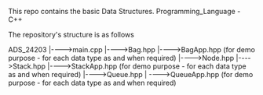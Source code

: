 This repo contains the basic Data Structures.
Programming_Language - C++


The repository's structure is as follows

ADS_24203
    |---->main.cpp
            |---->Bag.hpp
                    |---->BagApp.hpp   (for demo purpose - for each data type as and when required)
            |---->Node.hpp
            |---->Stack.hpp
                    |---->StackApp.hpp (for demo purpose - for each data type as and when required)
            |---->Queue.hpp
    |               ---->QueueApp.hpp  (for demo purpose - for each data type as and when required)

